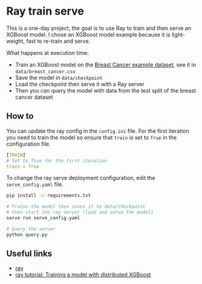 # Ray train serve

This is a one-day project, the goal is to use Ray to train and then serve an XGBoost model. I chose an XGBoost model example
because it is light-weight, fast to re-train and serve.

What happens at execution time:

- Train an XGBoost model on the [Breast Cancer example dataset](), see it in `data/breast_cancer.csv`
- Save the model in `data/checkpoint`
- Load the checkpoint then serve it with a Ray server
- Then you can query the model with data from the test split of the breast cancer dataset

## How to

You can update the ray config in the `config.ini` file.
For the first iteration you need to train the model so ensure that `train` is set to `True` in the configuration file.

```yaml
[TRAIN]
# Set to True for the first iteration
train = True
```

To change the ray serve deployment configuration, edit the `serve_config.yaml` file.

```bash
pip install -r requirements.txt

# Trains the model then saves it to data/checkpoint
# then start the ray server (load and serve the model)
serve run serve_config.yaml

# Query the server
python query.py
```

## Useful links

- [ray](https://docs.ray.io/en/latest/index.html)
- [ray tutorial: Training a model with distributed XGBoost](https://docs.ray.io/en/latest/train/examples/xgboost/xgboost_example.html)
